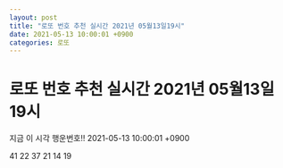 ```yaml
---
layout: post
title: "로또 번호 추천 실시간 2021년 05월13일19시"
date: 2021-05-13 10:00:01 +0900
categories: 로또
---
```


# 로또 번호 추천 실시간 2021년 05월13일19시

지금 이 시각 행운번호!! 2021-05-13 10:00:01 +0900

 41  22  37  21  14  19 

